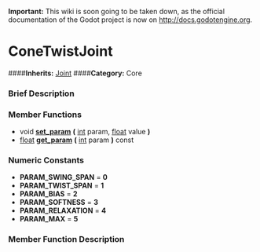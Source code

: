 **Important:** This wiki is soon going to be taken down, as the official documentation of the Godot project is now on http://docs.godotengine.org.

#  ConeTwistJoint  
####**Inherits:** [Joint](class_joint)
####**Category:** Core

###  Brief Description  


###  Member Functions 
  * void  **[set&#95;param](#set_param)**  **(** [int](class_int) param, [float](class_float) value  **)**
  * [float](class_float)  **[get&#95;param](#get_param)**  **(** [int](class_int) param  **)** const

###  Numeric Constants  
  * **PARAM_SWING_SPAN** = **0**
  * **PARAM_TWIST_SPAN** = **1**
  * **PARAM_BIAS** = **2**
  * **PARAM_SOFTNESS** = **3**
  * **PARAM_RELAXATION** = **4**
  * **PARAM_MAX** = **5**

###  Member Function Description  
